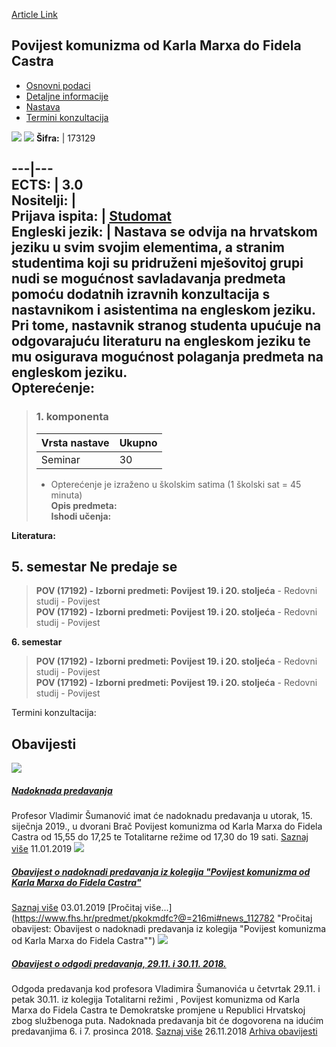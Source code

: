 [Article Link](https://www.fhs.hr/predmet/pkokmdfc)

## Povijest komunizma od Karla Marxa do Fidela Castra
  * [Osnovni podaci](https://www.fhs.hr/predmet/pkokmdfc#v1id-523801_535128_1_0 "Osnovni podaci")
  * [Detaljne informacije](https://www.fhs.hr/predmet/pkokmdfc#v1id-523801_535128_1_1 "Detaljne informacije")
  * [Nastava](https://www.fhs.hr/predmet/pkokmdfc#v1id-523801_535128_1_2 "Nastava")
  * [Termini konzultacija](https://www.fhs.hr/predmet/pkokmdfc#v1id-523801_535128_1_3 "Termini konzultacija")


[![](https://www.fhs.hr/img/flags/gif/hr.gif)](https://www.fhs.hr/predmet/pkokmdfc) [![](https://www.fhs.hr/img/flags/gif/gb.gif)](https://www.fhs.hr/en/course/thocfkmtfc)
**Šifra:** |  173129  
  
---|---  
**ECTS:** |  3.0   
**Nositelji:** |   
**Prijava ispita:** |  [Studomat](http://www.isvu.hr/studomat)  
**Engleski jezik:** |  Nastava se odvija na hrvatskom jeziku u svim svojim elementima, a stranim studentima koji su pridruženi mješovitoj grupi nudi se mogućnost savladavanja predmeta pomoću dodatnih izravnih konzultacija s nastavnikom i asistentima na engleskom jeziku. Pri tome, nastavnik stranog studenta upućuje na odgovarajuću literaturu na engleskom jeziku te mu osigurava mogućnost polaganja predmeta na engleskom jeziku.   
**Opterećenje:**  
---  
> ### 1. komponenta
> | Vrsta nastave | Ukupno  
> ---|---  
> Seminar | 30  
> * Opterećenje je izraženo u školskim satima (1 školski sat = 45 minuta)   
**Opis predmeta:**  
> **Ishodi učenja:**  

  
**Literatura:**  

  
**5. semestar** Ne predaje se  
---  
> **POV (17192) - Izborni predmeti: Povijest 19. i 20. stoljeća** - Redovni studij - Povijest  
>  **POV (17192) - Izborni predmeti: Povijest 19. i 20. stoljeća** - Redovni studij - Povijest  
>   
  
**6. semestar**  
> **POV (17192) - Izborni predmeti: Povijest 19. i 20. stoljeća** - Redovni studij - Povijest  
>  **POV (17192) - Izborni predmeti: Povijest 19. i 20. stoljeća** - Redovni studij - Povijest  
>   
Termini konzultacija: 


## Obavijesti
[ ![](https://www.fhs.hr/_pub/themes_static/hrstud2024/default/img/default_news.jpg) ](https://www.fhs.hr/predmet/pkokmdfc?@=216oz#news_112782)
#####  [Nadoknada predavanja](https://www.fhs.hr/predmet/pkokmdfc?@=216oz#news_112782)
Profesor Vladimir Šumanović imat će nadoknadu predavanja u utorak, 15. siječnja 2019., u dvorani Brač Povijest komunizma od Karla Marxa do Fidela Castra od 15,55 do 17,25 te Totalitarne režime od 17,30 do 19 sati. 
[Saznaj više](https://www.fhs.hr/predmet/pkokmdfc?@=216oz#news_112782)
11.01.2019
[ ![](https://www.fhs.hr/_pub/themes_static/hrstud2024/default/img/default_news.jpg) ](https://www.fhs.hr/predmet/pkokmdfc?@=216mi#news_112782)
#####  [Obavijest o nadoknadi predavanja iz kolegija "Povijest komunizma od Karla Marxa do Fidela Castra"](https://www.fhs.hr/predmet/pkokmdfc?@=216mi#news_112782)
[Saznaj više](https://www.fhs.hr/predmet/pkokmdfc?@=216mi#news_112782)
03.01.2019
[Pročitaj više...](https://www.fhs.hr/predmet/pkokmdfc?@=216mi#news_112782 "Pročitaj obavijest: Obavijest o nadoknadi predavanja iz kolegija "Povijest komunizma od Karla Marxa do Fidela Castra"")
[ ![](https://www.fhs.hr/_pub/themes_static/hrstud2024/default/img/default_news.jpg) ](https://www.fhs.hr/predmet/pkokmdfc?@=216dy#news_112782)
#####  [Obavijest o odgodi predavanja, 29.11. i 30.11. 2018.](https://www.fhs.hr/predmet/pkokmdfc?@=216dy#news_112782)
Odgoda predavanja kod profesora Vladimira Šumanovića u četvrtak 29.11. i petak 30.11. iz kolegija Totalitarni režimi , Povijest komunizma od Karla Marxa do Fidela Castra te Demokratske promjene u Republici Hrvatskoj zbog službenoga puta. Nadoknada predavanja bit će dogovorena na idućim predavanjima 6. i 7. prosinca 2018. 
[Saznaj više](https://www.fhs.hr/predmet/pkokmdfc?@=216dy#news_112782)
26.11.2018
[Arhiva obavijesti](https://www.fhs.hr/predmet/pkokmdfc?@=20x0n#news_112782 "Arhiva obavijesti")
